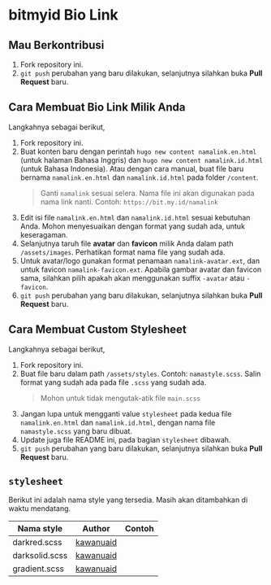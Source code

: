 # bitmyid Bio Link

## Mau Berkontribusi

1. Fork repository ini.
1. `git push` perubahan yang baru dilakukan, selanjutnya silahkan buka **Pull Request** baru.

## Cara Membuat Bio Link Milik Anda

Langkahnya sebagai berikut,

1. Fork repository ini.
1. Buat konten baru dengan perintah `hugo new content namalink.en.html` (untuk halaman Bahasa Inggris) dan `hugo new content namalink.id.html` (untuk Bahasa Indonesia). Atau dengan cara manual, buat file baru bernama `namalink.en.html` dan `namalink.id.html` pada folder `/content`.
   > Ganti `namalink` sesuai selera. Nama file ini akan digunakan pada nama link nanti. Contoh: `https://bit.my.id/namalink`
1. Edit isi file `namalink.en.html` dan `namalink.id.html` sesuai kebutuhan Anda. Mohon menyesuaikan dengan format yang sudah ada, untuk keseragaman.
1. Selanjutnya taruh file **avatar** dan **favicon** milik Anda dalam path `/assets/images`. Perhatikan format nama file yang sudah ada.
1. Untuk avatar/logo gunakan format penamaan `namalink-avatar.ext`, dan untuk favicon `namalink-favicon.ext`. Apabila gambar avatar dan favicon sama, silahkan pilih apakah akan menggunakan suffix `-avatar` atau `-favicon`.
1. `git push` perubahan yang baru dilakukan, selanjutnya silahkan buka **Pull Request** baru.

## Cara Membuat Custom Stylesheet

Langkahnya sebagai berikut,

1. Fork repository ini.
1. Buat file baru dalam path `/assets/styles`. Contoh: `namastyle.scss`. Salin format yang sudah ada pada file `.scss` yang sudah ada.
   > Mohon untuk tidak mengutak-atik file `main.scss`
1. Jangan lupa untuk mengganti value `stylesheet` pada kedua file `namalink.en.html` dan `namalink.id.html`,  dengan nama file `namastyle.scss` yang baru dibuat.
1. Update juga file README ini, pada bagian `stylesheet` dibawah.
1. `git push` perubahan yang baru dilakukan, selanjutnya silahkan buka **Pull Request** baru.

## `stylesheet`

Berikut ini adalah nama style yang tersedia. Masih akan ditambahkan di waktu mendatang.

| Nama style | Author | Contoh |
|---|---|---|
| darkred.scss | [kawanuaid](https://timeline.kid.or.id/) | |
| darksolid.scss | [kawanuaid](https://timeline.kid.or.id/) | |
| gradient.scss | [kawanuaid](https://timeline.kid.or.id/) | |
